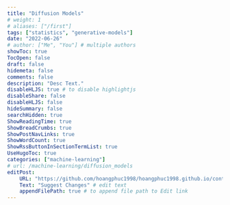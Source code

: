 ```yaml
---
title: "Diffusion Models"
# weight: 1
# aliases: ["/first"]
tags: ["statistics", "generative-models"]
date: "2022-06-26"
# author: ["Me", "You"] # multiple authors
showToc: true
TocOpen: false
draft: false
hidemeta: false
comments: false
description: "Desc Text."
disableHLJS: true # to disable highlightjs
disableShare: false
disableHLJS: false
hideSummary: false
searchHidden: true
ShowReadingTime: true
ShowBreadCrumbs: true
ShowPostNavLinks: true
ShowWordCount: true
ShowRssButtonInSectionTermList: true
UseHugoToc: true
categories: ["machine-learning"]
# url: /machine-learning/diffusion_models
editPost:
    URL: "https://github.com/hoangphuc1998/hoangphuc1998.github.io/content"
    Text: "Suggest Changes" # edit text
    appendFilePath: true # to append file path to Edit link
---
```

